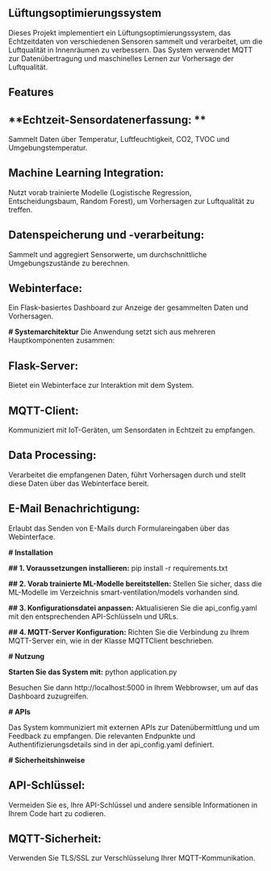 ## **Lüftungsoptimierungssystem**

Dieses Projekt implementiert ein Lüftungsoptimierungssystem, das Echtzeitdaten von verschiedenen Sensoren sammelt und verarbeitet, um die Luftqualität in Innenräumen zu verbessern. Das System verwendet MQTT zur Datenübertragung und maschinelles Lernen zur Vorhersage der Luftqualität.

## **Features**

## **Echtzeit-Sensordatenerfassung: **
Sammelt Daten über Temperatur, Luftfeuchtigkeit, CO2, TVOC und Umgebungstemperatur.
## Machine Learning Integration: 
Nutzt vorab trainierte Modelle (Logistische Regression, Entscheidungsbaum, Random Forest), um Vorhersagen zur Luftqualität zu treffen.
## Datenspeicherung und -verarbeitung: 
Sammelt und aggregiert Sensorwerte, um durchschnittliche Umgebungszustände zu berechnen.
## Webinterface: 
Ein Flask-basiertes Dashboard zur Anzeige der gesammelten Daten und Vorhersagen.


**# Systemarchitektur**
Die Anwendung setzt sich aus mehreren Hauptkomponenten zusammen:

## **Flask-Server:**
Bietet ein Webinterface zur Interaktion mit dem System.
## **MQTT-Client:** 
Kommuniziert mit IoT-Geräten, um Sensordaten in Echtzeit zu empfangen.
## **Data Processing:** 
Verarbeitet die empfangenen Daten, führt Vorhersagen durch und stellt diese Daten über das Webinterface bereit.
## **E-Mail Benachrichtigung:** 
Erlaubt das Senden von E-Mails durch Formulareingaben über das Webinterface.

**# Installation**

**## 1. Voraussetzungen installieren:**
pip install -r requirements.txt

**## 2. Vorab trainierte ML-Modelle bereitstellen:**
Stellen Sie sicher, dass die ML-Modelle im Verzeichnis smart-ventilation/models vorhanden sind.

**## 3. Konfigurationsdatei anpassen:**
Aktualisieren Sie die api_config.yaml mit den entsprechenden API-Schlüsseln und URLs.

**## 4. MQTT-Server Konfiguration:**
Richten Sie die Verbindung zu Ihrem MQTT-Server ein, wie in der Klasse MQTTClient beschrieben.

**# Nutzung**

**Starten Sie das System mit:**
python application.py

Besuchen Sie dann http://localhost:5000 in Ihrem Webbrowser, um auf das Dashboard zuzugreifen.

**# APIs**

Das System kommuniziert mit externen APIs zur Datenübermittlung und um Feedback zu empfangen. Die relevanten Endpunkte und Authentifizierungsdetails sind in der api_config.yaml definiert.

**# Sicherheitshinweise**

## **API-Schlüssel:**
Vermeiden Sie es, Ihre API-Schlüssel und andere sensible Informationen in Ihrem Code hart zu codieren.

## **MQTT-Sicherheit:**
Verwenden Sie TLS/SSL zur Verschlüsselung Ihrer MQTT-Kommunikation.
